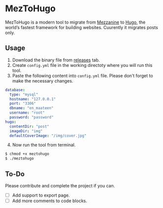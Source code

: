 
# MezToHugo

MezToHugo is a modern tool to migrate from [Mezzanine](http://mezzanine.jupo.org/) to [Hugo](https://gohugo.io/), the world’s fastest framework for building websites. Cuurently it migrates posts only.

## Usage

1. Download the binary file from [releases](https://github.com/maateen/meztohugo/releases) tab.
2. Create `config.yml` file in the working directoty where you will run this tool.
3. Paste the following content into `config.yml` file. Please don't forget to make the necessary changes.
```yml
database:
  type: "mysql"
  hostname: "127.0.0.1"
  port: "3306"
  dbname: "en_maateen"
  username: "root"
  password: "password"
hugo:
  contentDir: "post"
  imageDir: "img"
  defaultCoverImage: "/img/cover.jpg"
```
4. Now run the tool from terminal.
```bash
$ chmod +x meztohugo
$ ./meztohugo
```

## To-Do

Please contribute and complete the project if you can.

- [ ] Add support to export page.
- [ ] Add more comments to code blocks.